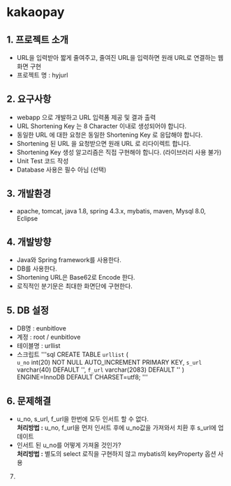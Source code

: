 # kakaopay

## 1. 프로젝트 소개
  - URL을 입력받아 짧게 줄여주고, 줄여진 URL을 입력하면 원래 URL로 연결하는 웹화면 구현
  - 프로젝트 명 : hyjurl
  
## 2. 요구사항
  - webapp 으로 개발하고 URL 입력폼 제공 및 결과 출력
  - URL Shortening Key 는 8 Character 이내로 생성되어야 합니다.
  - 동일한 URL 에 대한 요청은 동일한 Shortening Key 로 응답해야 합니다.
  - Shortening 된 URL 을 요청받으면 원래 URL 로 리다이렉트 합니다.
  - Shortening Key 생성 알고리즘은 직접 구현해야 합니다. (라이브러리 사용 불가)
  - Unit Test 코드 작성
  - Database 사용은 필수 아님 (선택)
  
## 3. 개발환경
  - apache, tomcat, java 1.8, spring 4.3.x, mybatis, maven, Mysql 8.0, Eclipse
  
## 4. 개발방향
  - Java와 Spring framework를 사용한다.  
  - DB를 사용한다.   
  - Shortening URL은 Base62로 Encode 한다.  
  - 로직적인 분기문은 최대한 화면단에 구현한다.
  
## 5. DB 설정
  - DB명 : eunbitlove
  - 계정 : root / eunbitlove
  - 테이블명 : urllist
  - 스크립트
  '''sql
CREATE TABLE `urllist` (	
  `u_no` int(20) NOT NULL AUTO_INCREMENT PRIMARY KEY,
  `s_url` varchar(40) DEFAULT '',
  `f_url` varchar(2083) DEFAULT ''
) ENGINE=InnoDB DEFAULT CHARSET=utf8;
  '''
  
  
## 6. 문제해결
  - u_no, s_url, f_url을 한번에 모두 인서트 할 수 없다.<br>**처리방법 :** u_no, f_url을 먼저 인서트 후에 u_no값을 가져와서 치환 후 s_url에 업데이트
  - 인서트 된 u_no를 어떻게 가져올 것인가?<br>**처리방법 :** 별도의 select 로직을 구현하지 않고 mybatis의 keyProperty 옵션 사용

7. 